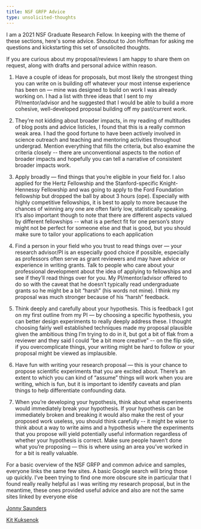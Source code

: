 ```yaml
---
title: NSF GRFP Advice
type: unsolicited-thoughts
---
```


I am a 2021 NSF Graduate Research Fellow. In keeping with the theme of these sections, here's some advice.
Shoutout to Jon Hoffman for asking me questions and kickstarting this set of unsolicited thoughts.

If you are curious about my proposal/reviews I am happy to share them on request, along with drafts and personal advice within reason.


1. Have a couple of ideas for proposals, but most likely the strongest thing you can write on is building off whatever your most intense experience has been on — mine was designed to build on work I was already working on. I had a list with three ideas that I sent to my PI/mentor/advisor and he suggested that I would be able to build a more cohesive, well-developed proposal building off my past/current work.


2. They’re not kidding about broader impacts, in my reading of multitudes of blog posts and advice listicles,  I found that this is a really common weak area. I had the good fortune to have been actively involved in science outreach and teaching and mentoring activities throughout undergrad. Mention everything that fills the criteria, but also examine the criteria closely -- there are unconventional aspects to the notion of broader impacts and hopefully you can tell a narrative of consistent broader impacts work.


3. Apply broadly — find things that you’re eligible in your field for. I also applied for the Hertz Fellowship and the Stanford-specific Knight-Hennessy Fellowship and was going to apply to the Ford Foundation fellowship but dropped the ball by about 3 hours (ope). Especially with highly competitive fellowships, it is best to apply to more because the chances of winning any one are often fairly low, statistically speaking. It’s also important though to note that there are different aspects valued by different fellowships -- what is a perfect fit for one person’s story might not be perfect for someone else and that is good, but you should make sure to tailor your applications to each application


4. Find a person in your field who you trust to read things over — your research advisor/PI is an especially good choice if possible, especially as professors often serve as grant reviewers and may have advice or experience in writing grants. Talk to people who care about your professional development about the idea of applying to fellowships and see if they’ll read things over for you. My PI/mentor/advisor offered to do so with the caveat that he doesn’t typically read undergraduate grants so he might be a bit “harsh” (his words not mine). I think my proposal was much
stronger because of his “harsh” feedback.


5. Think deeply and carefully about your hypothesis. This is feedback I got on my first outline from my PI — by choosing a specific hypothesis, you can better design experiments to really deeply address these. I thought choosing fairly well established techniques made my proposal plausible given the ambitious thing I’m trying to do in it, but got a bit of flak from a reviewer and they said I could “be a bit more creative” -- on the flip side, if you overcomplicate things, your writing might be hard to follow or your proposal might be viewed as implausible.


6. Have fun with writing your research proposal — this is your chance to propose scientific experiments that you are excited about. There’s an extent to which you can kind of “assume” things will work when you are writing, which is fun, but it is important to identify caveats and plan things to help differentiate confounding data.


7. When you’re developing your hypothesis, think about what experiments would immediately break your hypothesis. If your hypothesis can be immediately broken and breaking it would also make the rest of your proposed work useless, you should think carefully -- it might be wiser to think about a way to write aims and a hypothesis where the experiments that you propose will yield potentially useful information regardless of whether your hypothesis is correct. Make sure people haven’t done what you’re proposing — this is where using an area you’ve worked in for a bit is really valuable.


For a basic overview of the NSF GRFP and common advice and samples, everyone links the same few sites. A basic Google search will bring those up quickly. I’ve been trying to find one more obscure site in particular that I found really really helpful as I was writing my research proposal, but in the meantime, these ones provided useful advice and also are not the same sites linked by everyone else


[Jonny Saunders](https://jon-e.net/blog/2019/08/25/NSF-GRFP-Advice-And-My-Annotated-Proposal/)


[Kit Kuksenok](https://ksen0.medium.com/how-to-compose-an-nsf-grfp-application-packet-you-can-be-proud-of-b5f848dee19)
